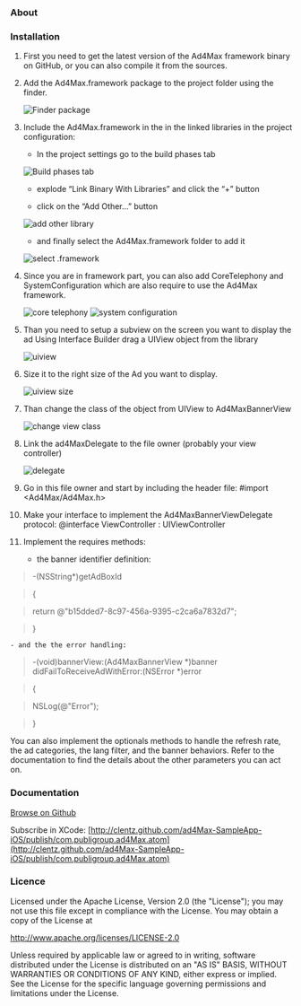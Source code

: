### About

### Installation

1. First you need to get the latest version of the Ad4Max framework binary on GitHub, or you can also compile it from the sources.2. Add the Ad4Max.framework package to the project folder using the finder.

	![Finder package](http://clentz.github.com/ad4Max-SampleApp-iOS/tutorial/01.png)

3. Include the Ad4Max.framework in the in the linked libraries in the project configuration:
	- In the project settings go to the build phases tab

	![Build phases tab](http://clentz.github.com/ad4Max-SampleApp-iOS/tutorial/02.png)

	- explode “Link Binary With Libraries” and click the “+” button

	- click on the “Add Other...” button

	![add other library](http://clentz.github.com/ad4Max-SampleApp-iOS/tutorial/03.png)	- and finally select the Ad4Max.framework folder to add it

	![select .framework](http://clentz.github.com/ad4Max-SampleApp-iOS/tutorial/04.png)

4. Since you are in framework part, you can also add CoreTelephony and SystemConfiguration which are  also require to use the Ad4Max framework.

	![core telephony](http://clentz.github.com/ad4Max-SampleApp-iOS/tutorial/05.png)
	![system configuration](http://clentz.github.com/ad4Max-SampleApp-iOS/tutorial/06.png)

5. Than you need to setup a subview on the screen you want to display the adUsing Interface Builder drag a UIView object from the library

	![uiview](http://clentz.github.com/ad4Max-SampleApp-iOS/tutorial/07.png)6. Size it to the right size of the Ad you want to display.

	![uiview size](http://clentz.github.com/ad4Max-SampleApp-iOS/tutorial/08.png)

7. Than change the class of the object from UIView to Ad4MaxBannerView

	![change view class](http://clentz.github.com/ad4Max-SampleApp-iOS/tutorial/09.png)

8. Link the ad4MaxDelegate to the file owner (probably your view controller)

	![delegate](http://clentz.github.com/ad4Max-SampleApp-iOS/tutorial/10.png)9. Go in this file owner and start by including the header file:	 #import <Ad4Max/Ad4Max.h>10. Make your interface to implement the Ad4MaxBannerViewDelegate protocol:@interface ViewController : UIViewController <Ad4MaxBannerViewDelegate>11. Implement the requires methods:	
	- the banner identifier definition:

>-(NSString*)getAdBoxId
>{
>return @"b15dded7-8c97-456a-9395-c2ca6a7832d7";
>}

	- and the the error handling:
>-(void)bannerView:(Ad4MaxBannerView *)banner didFailToReceiveAdWithError:(NSError *)error>{>    NSLog(@"Error");>}You can also implement the optionals methods to handle the refresh rate, the ad categories, the lang filter, and the banner behaviors. Refer to the documentation to find the details about the other parameters you can act on.

### Documentation

[Browse on Github](http://clentz.github.com/ad4Max-SampleApp-iOS/)

Subscribe in XCode: [http://clentz.github.com/ad4Max-SampleApp-iOS/publish/com.publigroup.ad4Max.atom](http://clentz.github.com/ad4Max-SampleApp-iOS/publish/com.publigroup.ad4Max.atom)

### Licence

Licensed under the Apache License, Version 2.0 (the "License"); you may not
use this file except in compliance with the License.  You may obtain a copy
of the License at

http://www.apache.org/licenses/LICENSE-2.0

Unless required by applicable law or agreed to in writing, software
distributed under the License is distributed on an "AS IS" BASIS, WITHOUT
WARRANTIES OR CONDITIONS OF ANY KIND, either express or implied.  See the
License for the specific language governing permissions and limitations under
the License.